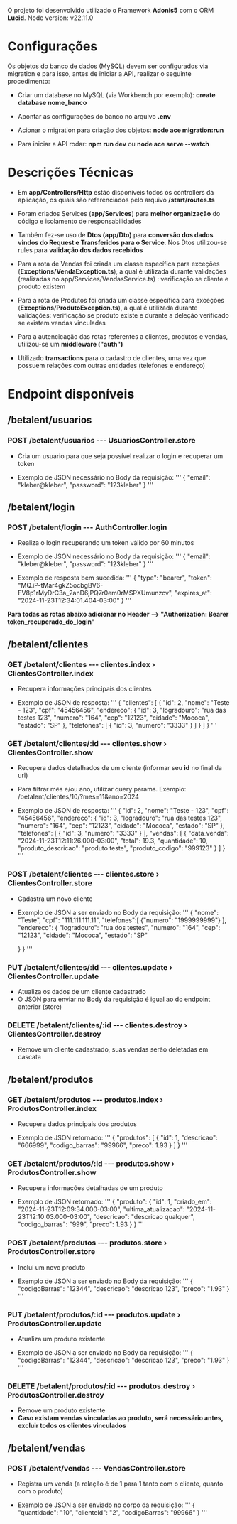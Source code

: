 O projeto foi desenvolvido utilizado o Framework **Adonis5** com o ORM **Lucid**.
Node version: v22.11.0

# Configurações

Os objetos do banco de dados (MySQL) devem ser configurados via migration e para isso, antes de iniciar a API, realizar o seguinte procedimento:

 - Criar um database no MySQL (via Workbench por exemplo): **create database nome_banco**

 - Apontar as configurações do banco no arquivo **.env**

 - Acionar o migration para criação dos objetos: **node ace migration:run**

 - Para iniciar a API rodar: **npm run dev** ou **node ace serve --watch**

# Descrições Técnicas

 - Em **app/Controllers/Http** estão disponíveis todos os controllers da aplicação, os quais são referenciados pelo arquivo **/start/routes.ts**

 - Foram criados Services (**app/Services**) para **melhor organização** do código e isolamento de responsabilidades

 - Também fez-se uso de **Dtos (app/Dto)** para **conversão dos dados vindos do Request e Transferidos para o Service**. Nos Dtos utilizou-se rules para **validação dos dados recebidos**

 - Para a rota de Vendas foi criada um classe específica para exceções (**Exceptions/VendaException.ts**), a qual é utilizada durante validações (realizadas no app/Services/VendasService.ts) : verificação se cliente e produto existem

 - Para a rota de Produtos foi criada um classe específica para exceções (**Exceptions/ProdutoException.ts**), a qual é utilizada durante validações: verificação se produto existe e durante a deleção verificado se existem vendas vinculadas

 - Para a autencicação das rotas referentes a clientes, produtos e vendas, utilizou-se um **middleware ("auth")**

 - Utilizado **transactions** para o cadastro de clientes, uma vez que possuem relações com outras entidades (telefones e endereço)


# Endpoint disponíveis

 ## /betalent/usuarios    

  ### POST  /betalent/usuarios --- UsuariosController.store

  - Cria um usuario para que seja possível realizar o login e recuperar um token

  - Exemplo de JSON necessário no Body da requisição:
  '''
    {
	"email": "kleber@kleber",
	"password": "123kleber"
    }
  '''

## /betalent/login    

  ### POST  /betalent/login --- AuthController.login

  - Realiza o login recuperando um token válido por 60 minutos  

  - Exemplo de JSON necessário no Body da requisição:
  '''
    {
	  "email": "kleber@kleber",
	  "password": "123kleber"
    }
  '''

  - Exemplo de resposta bem sucedida:
  '''
    {
	  "type": "bearer",
	  "token": "MQ.iP-tMar4gkZ5ocbgBV6-FV8p1rMyDrC3a_2anD6jPQ7r0em0rMSPXUmunzcv",
	  "expires_at": "2024-11-23T12:34:01.404-03:00"
    }
  '''

**Para todas as rotas abaixo adicionar no Header --> "Authorization: Bearer token_recuperado_do_login"**

## /betalent/clientes    

  ### GET  /betalent/clientes --- clientes.index › ClientesController.index
  - Recupera informações principais dos clientes 

  - Exemplo de JSON de resposta:
  '''
  {
	"clientes": [
		{
			"id": 2,
			"nome": "Teste - 123",
			"cpf": "45456456",
			"endereco": {
				"id": 3,
				"logradouro": "rua das testes 123",
				"numero": "164",
				"cep": "12123",
				"cidade": "Mococa",
				"estado": "SP"
			},
			"telefones": [
				{
					"id": 3,
					"numero": "3333"
				}
			]
		}
	]
  }
  '''
  
  ### GET  /betalent/clientes/:id --- clientes.show › ClientesController.show
  - Recupera dados detalhados de um cliente (informar seu **id** no final da url)
  - Para filtrar mês e/ou ano, utilizar query params. Exemplo: /betalent/clientes/10/?mes=11&ano=2024

  - Exemplo de JSON de resposta:
  '''
  {
	"id": 2,
	"nome": "Teste - 123",
	"cpf": "45456456",
	"endereco": {
		"id": 3,
		"logradouro": "rua das testes 123",
		"numero": "164",
		"cep": "12123",
		"cidade": "Mococa",
		"estado": "SP"
	},
	"telefones": [
		{
			"id": 3,
			"numero": "3333"
		}
	],
	"vendas": [
		{
			"data_venda": "2024-11-23T12:11:26.000-03:00",
			"total": 19.3,
			"quantidade": 10,
			"produto_descricao": "produto teste",
			"produto_codigo": "999123"
		}
	]
  }
  ''' 

  ### POST  /betalent/clientes --- clientes.store › ClientesController.store  
  - Cadastra um novo cliente

  - Exemplo de JSON a ser enviado no Body da requisição:
  '''
  {
  	"nome": "Teste",
  	"cpf": "111.111.111.11",
  	"telefones":[
  		{"numero":  "1999999999"}
  	],
  	"endereco": {
  		"logradouro": "rua dos testes",
  		"numero": "164",
  		"cep": "12123",
  		"cidade": "Mococa",
  		"estado": "SP"
  		
  	}
  }
  '''

  ### PUT /betalent/clientes/:id --- clientes.update › ClientesController.update
  - Atualiza os dados de um cliente cadastrado 
  - O JSON para enviar no Body da requisição é igual ao do endpoint anterior (store)
  
  ### DELETE  /betalent/clientes/:id --- clientes.destroy › ClientesController.destroy
  - Remove um cliente cadastrado, suas vendas serão deletadas em cascata



## /betalent/produtos  

  ### GET  /betalent/produtos --- produtos.index › ProdutosController.index
  - Recupera dados principais dos produtos
  
  - Exemplo de JSON retornado:
  '''
  {
  	"produtos": [
  		{
              "id": 1,
  			"descricao": "666999",
  			"codigo_barras": "99966",
  			"preco": 1.93
  		}
  	]
  }
  '''
  
  ### GET  /betalent/produtos/:id --- produtos.show › ProdutosController.show
  - Recupera informações detalhadas de um produto
  
  - Exemplo de JSON retornado:
  '''
  {
  	"produto": {
  		"id": 1,
  		"criado_em": "2024-11-23T12:09:34.000-03:00",
  		"ultima_atualizacao": "2024-11-23T12:10:03.000-03:00",
  		"descricao": "descricao qualquer",
  		"codigo_barras": "999",
  		"preco": 1.93
  	}
  }
  '''
  
  ### POST  /betalent/produtos --- produtos.store › ProdutosController.store
  - Inclui um novo produto
  
  - Exemplo de JSON a ser enviado no Body da requisição:
  '''
  {
  	"codigoBarras": "12344",
  	"descricao": "descricao 123",
  	"preco": "1.93"	
  }
  '''
  
  ### PUT  /betalent/produtos/:id --- produtos.update › ProdutosController.update
  - Atualiza um produto existente
  
  - Exemplo de JSON a ser enviado no Body da requisição:
  '''
  {
  	"codigoBarras": "12344",
  	"descricao": "descricao 123",
  	"preco": "1.93"	
  }
  '''
  
  ### DELETE  /betalent/produtos/:id --- produtos.destroy › ProdutosController.destroy
  - Remove um produto existente
  - **Caso existam vendas vinculadas ao produto, será necessário antes, excluir todos os clientes vinculados**
  

## /betalent/vendas

  ### POST  /betalent/vendas --- VendasController.store
  - Registra um venda (a relação é de 1 para 1 tanto com o cliente, quanto com o produto)
  
  - Exemplo de JSON a ser enviado no corpo da requisição:
  '''
  {
  	"quantidade": "10",
  	"clienteId": "2",
  	"codigoBarras": "99966"
  }
  '''